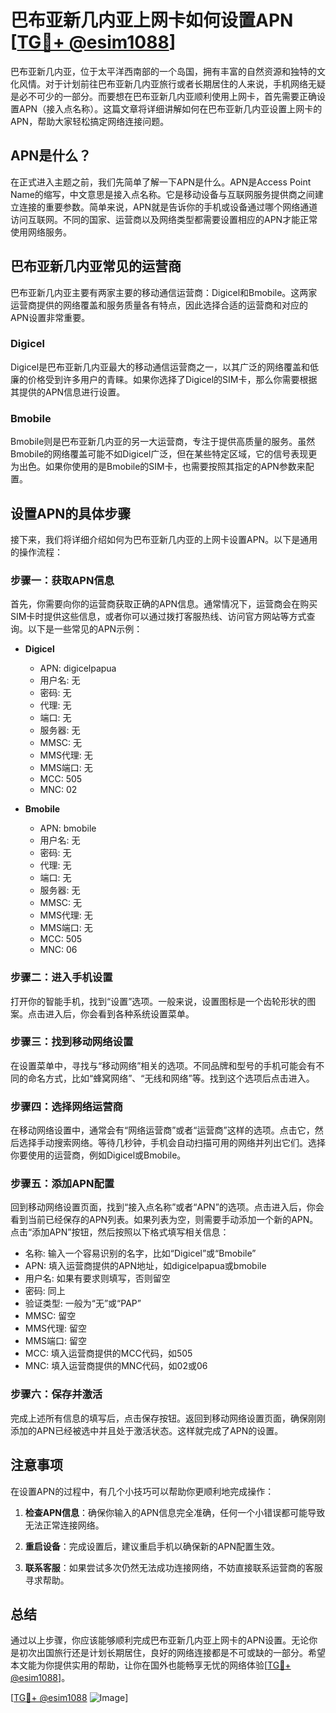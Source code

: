 # 巴布亚新几内亚上网卡如何设置APN [[TG💪+ @esim1088](https://t.me/s/esim1088)]

巴布亚新几内亚，位于太平洋西南部的一个岛国，拥有丰富的自然资源和独特的文化风情。对于计划前往巴布亚新几内亚旅行或者长期居住的人来说，手机网络无疑是必不可少的一部分。而要想在巴布亚新几内亚顺利使用上网卡，首先需要正确设置APN（接入点名称）。这篇文章将详细讲解如何在巴布亚新几内亚设置上网卡的APN，帮助大家轻松搞定网络连接问题。

## APN是什么？

在正式进入主题之前，我们先简单了解一下APN是什么。APN是Access Point Name的缩写，中文意思是接入点名称。它是移动设备与互联网服务提供商之间建立连接的重要参数。简单来说，APN就是告诉你的手机或设备通过哪个网络通道访问互联网。不同的国家、运营商以及网络类型都需要设置相应的APN才能正常使用网络服务。

## 巴布亚新几内亚常见的运营商

巴布亚新几内亚主要有两家主要的移动通信运营商：Digicel和Bmobile。这两家运营商提供的网络覆盖和服务质量各有特点，因此选择合适的运营商和对应的APN设置非常重要。

### Digicel
Digicel是巴布亚新几内亚最大的移动通信运营商之一，以其广泛的网络覆盖和低廉的价格受到许多用户的青睐。如果你选择了Digicel的SIM卡，那么你需要根据其提供的APN信息进行设置。

### Bmobile
Bmobile则是巴布亚新几内亚的另一大运营商，专注于提供高质量的服务。虽然Bmobile的网络覆盖可能不如Digicel广泛，但在某些特定区域，它的信号表现更为出色。如果你使用的是Bmobile的SIM卡，也需要按照其指定的APN参数来配置。

## 设置APN的具体步骤

接下来，我们将详细介绍如何为巴布亚新几内亚的上网卡设置APN。以下是通用的操作流程：

### 步骤一：获取APN信息
首先，你需要向你的运营商获取正确的APN信息。通常情况下，运营商会在购买SIM卡时提供这些信息，或者你可以通过拨打客服热线、访问官方网站等方式查询。以下是一些常见的APN示例：

- **Digicel**
  - APN: digicelpapua
  - 用户名: 无
  - 密码: 无
  - 代理: 无
  - 端口: 无
  - 服务器: 无
  - MMSC: 无
  - MMS代理: 无
  - MMS端口: 无
  - MCC: 505
  - MNC: 02

- **Bmobile**
  - APN: bmobile
  - 用户名: 无
  - 密码: 无
  - 代理: 无
  - 端口: 无
  - 服务器: 无
  - MMSC: 无
  - MMS代理: 无
  - MMS端口: 无
  - MCC: 505
  - MNC: 06

### 步骤二：进入手机设置
打开你的智能手机，找到“设置”选项。一般来说，设置图标是一个齿轮形状的图案。点击进入后，你会看到各种系统设置菜单。

### 步骤三：找到移动网络设置
在设置菜单中，寻找与“移动网络”相关的选项。不同品牌和型号的手机可能会有不同的命名方式，比如“蜂窝网络”、“无线和网络”等。找到这个选项后点击进入。

### 步骤四：选择网络运营商
在移动网络设置中，通常会有“网络运营商”或者“运营商”这样的选项。点击它，然后选择手动搜索网络。等待几秒钟，手机会自动扫描可用的网络并列出它们。选择你要使用的运营商，例如Digicel或Bmobile。

### 步骤五：添加APN配置
回到移动网络设置页面，找到“接入点名称”或者“APN”的选项。点击进入后，你会看到当前已经保存的APN列表。如果列表为空，则需要手动添加一个新的APN。点击“添加APN”按钮，然后按照以下格式填写相关信息：

- 名称: 输入一个容易识别的名字，比如“Digicel”或“Bmobile”
- APN: 填入运营商提供的APN地址，如digicelpapua或bmobile
- 用户名: 如果有要求则填写，否则留空
- 密码: 同上
- 验证类型: 一般为“无”或“PAP”
- MMSC: 留空
- MMS代理: 留空
- MMS端口: 留空
- MCC: 填入运营商提供的MCC代码，如505
- MNC: 填入运营商提供的MNC代码，如02或06

### 步骤六：保存并激活
完成上述所有信息的填写后，点击保存按钮。返回到移动网络设置页面，确保刚刚添加的APN已经被选中并且处于激活状态。这样就完成了APN的设置。

## 注意事项

在设置APN的过程中，有几个小技巧可以帮助你更顺利地完成操作：

1. **检查APN信息**：确保你输入的APN信息完全准确，任何一个小错误都可能导致无法正常连接网络。
   
2. **重启设备**：完成设置后，建议重启手机以确保新的APN配置生效。

3. **联系客服**：如果尝试多次仍然无法成功连接网络，不妨直接联系运营商的客服寻求帮助。

## 总结

通过以上步骤，你应该能够顺利完成巴布亚新几内亚上网卡的APN设置。无论你是初次出国旅行还是计划长期居住，良好的网络连接都是不可或缺的一部分。希望本文能为你提供实用的帮助，让你在国外也能畅享无忧的网络体验[[TG💪+ @esim1088](https://t.me/s/esim1088)]。

[[TG💪+ @esim1088](https://t.me/s/esim1088) ![Image](https://i.postimg.cc/4NQfJmqS/Snipaste-2025-05-13-00-14-12.png)]